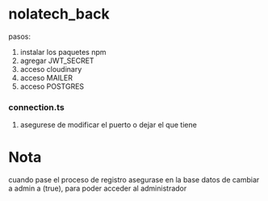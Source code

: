 # nolatech_back

pasos: 
1. instalar los paquetes npm 
2. agregar JWT_SECRET
3. acceso cloudinary
4. acceso MAILER
5. acceso POSTGRES

### connection.ts
1. asegurese de modificar el puerto o dejar el que tiene

# Nota
cuando pase el proceso de registro asegurase en la base datos de cambiar a admin a (true), para poder acceder al administrador 
